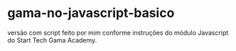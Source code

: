 # gama-no-javascript-basico

versão com script feito por mim conforme instruções do módulo Javascript do Start Tech Gama Academy.